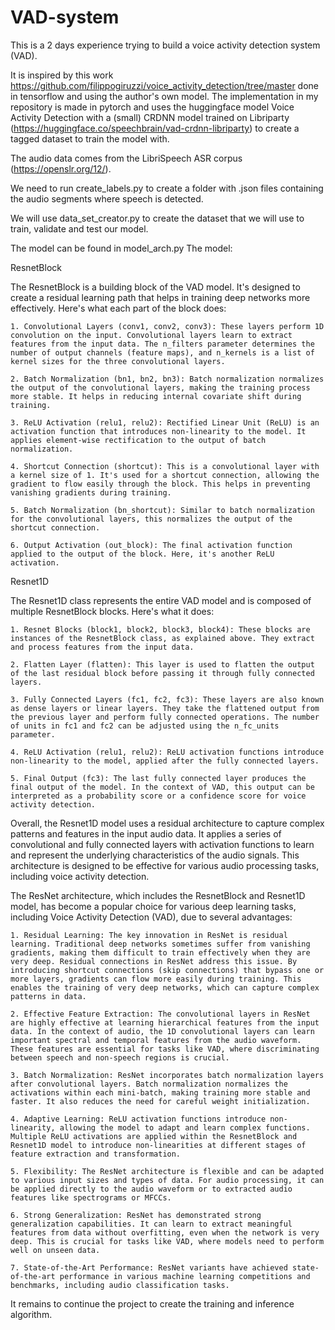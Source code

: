 # VAD-system
This is a 2 days experience trying to build a voice activity detection system (VAD).

It is inspired by this work https://github.com/filippogiruzzi/voice_activity_detection/tree/master done in tensorflow and using the author's own model. The implementation in my repository is made in pytorch and uses the huggingface model Voice Activity Detection with a (small) CRDNN model trained on Libriparty (https://huggingface.co/speechbrain/vad-crdnn-libriparty) to create a tagged dataset to train the model with.

The audio data comes from the LibriSpeech ASR corpus (https://openslr.org/12/).

We need to run create_labels.py to create a folder with .json files containing the audio segments where speech is detected.

We will use data_set_creator.py to create the dataset that we will use to train, validate and test our model.

The model can be found in model_arch.py
The model:

ResnetBlock

The ResnetBlock is a building block of the VAD model. It's designed to create a residual learning path that helps in training deep networks more effectively. Here's what each part of the block does:

    1. Convolutional Layers (conv1, conv2, conv3): These layers perform 1D convolution on the input. Convolutional layers learn to extract features from the input data. The n_filters parameter determines the number of output channels (feature maps), and n_kernels is a list of kernel sizes for the three convolutional layers.
    
    2. Batch Normalization (bn1, bn2, bn3): Batch normalization normalizes the output of the convolutional layers, making the training process more stable. It helps in reducing internal covariate shift during training.
    
    3. ReLU Activation (relu1, relu2): Rectified Linear Unit (ReLU) is an activation function that introduces non-linearity to the model. It applies element-wise rectification to the output of batch normalization.
    
    4. Shortcut Connection (shortcut): This is a convolutional layer with a kernel size of 1. It's used for a shortcut connection, allowing the gradient to flow easily through the block. This helps in preventing vanishing gradients during training.
    
    5. Batch Normalization (bn_shortcut): Similar to batch normalization for the convolutional layers, this normalizes the output of the shortcut connection.
    
    6. Output Activation (out_block): The final activation function applied to the output of the block. Here, it's another ReLU activation.


Resnet1D

The Resnet1D class represents the entire VAD model and is composed of multiple ResnetBlock blocks. Here's what it does:
    
    1. Resnet Blocks (block1, block2, block3, block4): These blocks are instances of the ResnetBlock class, as explained above. They extract and process features from the input data.
    
    2. Flatten Layer (flatten): This layer is used to flatten the output of the last residual block before passing it through fully connected layers.
    
    3. Fully Connected Layers (fc1, fc2, fc3): These layers are also known as dense layers or linear layers. They take the flattened output from the previous layer and perform fully connected operations. The number of units in fc1 and fc2 can be adjusted using the n_fc_units parameter.
    
    4. ReLU Activation (relu1, relu2): ReLU activation functions introduce non-linearity to the model, applied after the fully connected layers.
    
    5. Final Output (fc3): The last fully connected layer produces the final output of the model. In the context of VAD, this output can be interpreted as a probability score or a confidence score for voice activity detection.
    
Overall, the Resnet1D model uses a residual architecture to capture complex patterns and features in the input audio data. It applies a series of convolutional and fully connected layers with activation functions to learn and represent the underlying characteristics of the audio signals. This architecture is designed to be effective for various audio processing tasks, including voice activity detection.

The ResNet architecture, which includes the ResnetBlock and Resnet1D model, has become a popular choice for various deep learning tasks, including Voice Activity Detection (VAD), due to several advantages:

    1. Residual Learning: The key innovation in ResNet is residual learning. Traditional deep networks sometimes suffer from vanishing gradients, making them difficult to train effectively when they are very deep. Residual connections in ResNet address this issue. By introducing shortcut connections (skip connections) that bypass one or more layers, gradients can flow more easily during training. This enables the training of very deep networks, which can capture complex patterns in data.
    
    2. Effective Feature Extraction: The convolutional layers in ResNet are highly effective at learning hierarchical features from the input data. In the context of audio, the 1D convolutional layers can learn important spectral and temporal features from the audio waveform. These features are essential for tasks like VAD, where discriminating between speech and non-speech regions is crucial.

    3. Batch Normalization: ResNet incorporates batch normalization layers after convolutional layers. Batch normalization normalizes the activations within each mini-batch, making training more stable and faster. It also reduces the need for careful weight initialization.
    
    4. Adaptive Learning: ReLU activation functions introduce non-linearity, allowing the model to adapt and learn complex functions. Multiple ReLU activations are applied within the ResnetBlock and Resnet1D model to introduce non-linearities at different stages of feature extraction and transformation.
    
    5. Flexibility: The ResNet architecture is flexible and can be adapted to various input sizes and types of data. For audio processing, it can be applied directly to the audio waveform or to extracted audio features like spectrograms or MFCCs.
    
    6. Strong Generalization: ResNet has demonstrated strong generalization capabilities. It can learn to extract meaningful features from data without overfitting, even when the network is very deep. This is crucial for tasks like VAD, where models need to perform well on unseen data.
    
    7. State-of-the-Art Performance: ResNet variants have achieved state-of-the-art performance in various machine learning competitions and benchmarks, including audio classification tasks.


It remains to continue the project to create the training and inference algorithm.

